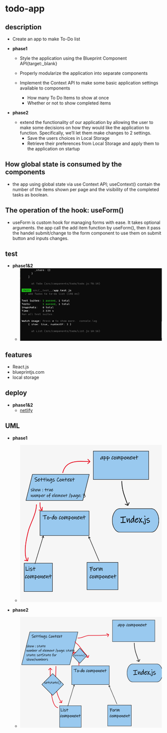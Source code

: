 # todo-app

## description

- Create an app to make To-Do list 
- **phase1**
  - Style the application using the Blueprint Component API{target:_blank}

  - Properly modularize the application into separate components

  - Implement the Context API to make some basic application settings available to components
     - How many To Do Items to show at once
     - Whether or not to show completed items

- **phase2**
  - extend the functionality of our application by allowing the user to make some decisions on how they would like the application to function. Specifically, we’ll let them make changes to 2 settings.
    - Save the users choices in Local Storage
    - Retrieve their preferences from Local Storage and apply them to the application on startup

## How global state is consumed by the components
- the app using global state via use Context API; useContext() contain the number of the items shown per page and the visibility of the completed tasks as boolean.
## The operation of the hook: useForm()
- useForm is custom hook for managing forms with ease. It takes optional arguments. the app call the add item function by useForm(), then it pass the handel submit/change to the form component to use them on submit button and inputs changes.
## test

- **phase1&2**
  - ![](tst.jpg)

## features

- React.js
- blueprintjs.com
- local storage

## deploy

- **phase1&2**
  - [netlify](https://dreamy-noyce-582599.netlify.app/)

## UML

- **phase1**

  - ![](wb.png)
  
- **phase2**

  - ![](wb2.png)
